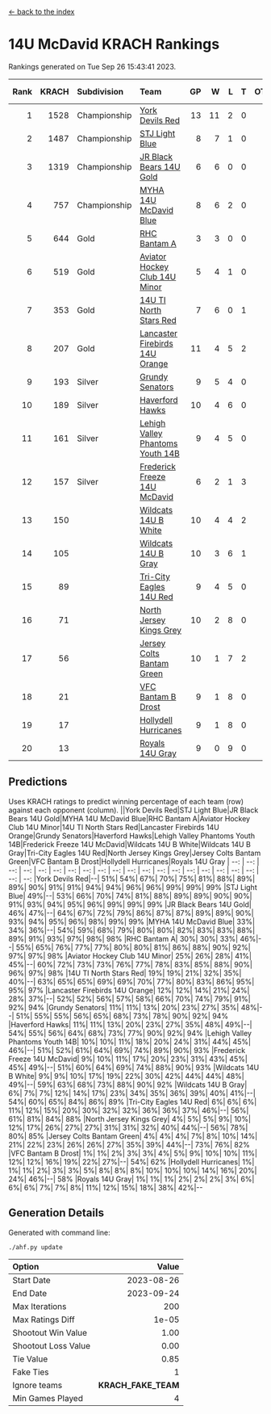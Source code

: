 [<- back to the index](readme.md)
# 14U McDavid KRACH Rankings
Rankings generated on Tue Sep 26 15:43:41 2023.

Rank|KRACH|Subdivision|Team|GP|W|L|T|OTW|OTL|SoS|Exp Wins|Win Diff
---:|---:|:---|:---|---:|---:|---:|---:|---:|---:|---:|---:|---:
1|1528|Championship|[York Devils Red](https://gamesheetstats.com/seasons/3659/teams/140644/schedule)|13|11|2|0|0|0|484|11.8|-0.0
2|1487|Championship|[STJ Light Blue](https://gamesheetstats.com/seasons/3659/teams/140639/schedule)|8|7|1|0|0|0|479|7.8|-0.0
3|1319|Championship|[JR Black Bears 14U Gold](https://gamesheetstats.com/seasons/3659/teams/140633/schedule)|6|6|0|0|0|0|175|6.9|0.0
4|757|Championship|[MYHA 14U McDavid Blue](https://gamesheetstats.com/seasons/3659/teams/140636/schedule)|8|6|2|0|0|0|483|6.8|-0.0
5|644|Gold|[RHC Bantam A](https://gamesheetstats.com/seasons/3659/teams/140618/schedule)|3|3|0|0|0|0|135|3.9|0.0
6|519|Gold|[Aviator Hockey Club 14U Minor](https://gamesheetstats.com/seasons/3659/teams/140627/schedule)|5|4|1|0|0|0|326|4.9|0.0
7|353|Gold|[14U TI North Stars Red](https://gamesheetstats.com/seasons/3659/teams/140626/schedule)|7|6|0|1|0|0|80|7.7|0.0
8|207|Gold|[Lancaster Firebirds 14U Orange](https://gamesheetstats.com/seasons/3659/teams/140634/schedule)|11|4|5|2|0|0|513|6.5|-0.0
9|193|Silver|[Grundy Senators](https://gamesheetstats.com/seasons/3659/teams/140629/schedule)|9|5|4|0|0|0|394|5.9|0.0
10|189|Silver|[Haverford Hawks](https://gamesheetstats.com/seasons/3659/teams/140630/schedule)|10|4|6|0|0|0|678|4.8|-0.0
11|161|Silver|[Lehigh Valley Phantoms Youth 14B](https://gamesheetstats.com/seasons/3659/teams/140635/schedule)|9|4|5|0|0|1|461|4.8|-0.0
12|157|Silver|[Frederick Freeze 14U McDavid](https://gamesheetstats.com/seasons/3659/teams/140628/schedule)|6|2|1|3|0|0|142|5.4|-0.0
13|150||[Wildcats 14U B White](https://gamesheetstats.com/seasons/3659/teams/140643/schedule)|10|4|4|2|1|0|331|6.6|0.0
14|105||[Wildcats 14U B Gray](https://gamesheetstats.com/seasons/3659/teams/140642/schedule)|10|3|6|1|0|0|373|4.7|0.0
15|89||[Tri-City Eagles 14U Red](https://gamesheetstats.com/seasons/3659/teams/140640/schedule)|9|4|5|0|1|0|392|4.8|-0.0
16|71||[North Jersey Kings Grey](https://gamesheetstats.com/seasons/3659/teams/140637/schedule)|10|2|8|0|0|0|376|2.9|0.0
17|56||[Jersey Colts Bantam Green](https://gamesheetstats.com/seasons/3659/teams/140632/schedule)|10|1|7|2|0|0|298|3.6|0.0
18|21||[VFC Bantam B Drost](https://gamesheetstats.com/seasons/3659/teams/140641/schedule)|9|1|8|0|0|1|241|1.9|0.0
19|17||[Hollydell Hurricanes](https://gamesheetstats.com/seasons/3659/teams/140631/schedule)|9|1|8|0|0|0|279|1.9|0.0
20|13||[Royals 14U Gray](https://gamesheetstats.com/seasons/3659/teams/140638/schedule)|9|0|9|0|0|0|366|0.9|0.0

## Predictions
Uses KRACH ratings to predict winning percentage of each team (row) against each opponent (column).
||York Devils Red|STJ Light Blue|JR Black Bears 14U Gold|MYHA 14U McDavid Blue|RHC Bantam A|Aviator Hockey Club 14U Minor|14U TI North Stars Red|Lancaster Firebirds 14U Orange|Grundy Senators|Haverford Hawks|Lehigh Valley Phantoms Youth 14B|Frederick Freeze 14U McDavid|Wildcats 14U B White|Wildcats 14U B Gray|Tri-City Eagles 14U Red|North Jersey Kings Grey|Jersey Colts Bantam Green|VFC Bantam B Drost|Hollydell Hurricanes|Royals 14U Gray
| --: | --: | --: | --: | --: | --: | --: | --: | --: | --: | --: | --: | --: | --: | --: | --: | --: | --: | --: | --: | --: 
|York Devils Red|--| 51%| 54%| 67%| 70%| 75%| 81%| 88%| 89%| 89%| 90%| 91%| 91%| 94%| 94%| 96%| 96%| 99%| 99%| 99%
|STJ Light Blue| 49%|--| 53%| 66%| 70%| 74%| 81%| 88%| 89%| 89%| 90%| 90%| 91%| 93%| 94%| 95%| 96%| 99%| 99%| 99%
|JR Black Bears 14U Gold| 46%| 47%|--| 64%| 67%| 72%| 79%| 86%| 87%| 87%| 89%| 89%| 90%| 93%| 94%| 95%| 96%| 98%| 99%| 99%
|MYHA 14U McDavid Blue| 33%| 34%| 36%|--| 54%| 59%| 68%| 79%| 80%| 80%| 82%| 83%| 83%| 88%| 89%| 91%| 93%| 97%| 98%| 98%
|RHC Bantam A| 30%| 30%| 33%| 46%|--| 55%| 65%| 76%| 77%| 77%| 80%| 80%| 81%| 86%| 88%| 90%| 92%| 97%| 97%| 98%
|Aviator Hockey Club 14U Minor| 25%| 26%| 28%| 41%| 45%|--| 60%| 72%| 73%| 73%| 76%| 77%| 78%| 83%| 85%| 88%| 90%| 96%| 97%| 98%
|14U TI North Stars Red| 19%| 19%| 21%| 32%| 35%| 40%|--| 63%| 65%| 65%| 69%| 69%| 70%| 77%| 80%| 83%| 86%| 95%| 95%| 97%
|Lancaster Firebirds 14U Orange| 12%| 12%| 14%| 21%| 24%| 28%| 37%|--| 52%| 52%| 56%| 57%| 58%| 66%| 70%| 74%| 79%| 91%| 92%| 94%
|Grundy Senators| 11%| 11%| 13%| 20%| 23%| 27%| 35%| 48%|--| 51%| 55%| 55%| 56%| 65%| 68%| 73%| 78%| 90%| 92%| 94%
|Haverford Hawks| 11%| 11%| 13%| 20%| 23%| 27%| 35%| 48%| 49%|--| 54%| 55%| 56%| 64%| 68%| 73%| 77%| 90%| 92%| 94%
|Lehigh Valley Phantoms Youth 14B| 10%| 10%| 11%| 18%| 20%| 24%| 31%| 44%| 45%| 46%|--| 51%| 52%| 61%| 64%| 69%| 74%| 89%| 90%| 93%
|Frederick Freeze 14U McDavid|  9%| 10%| 11%| 17%| 20%| 23%| 31%| 43%| 45%| 45%| 49%|--| 51%| 60%| 64%| 69%| 74%| 88%| 90%| 93%
|Wildcats 14U B White|  9%|  9%| 10%| 17%| 19%| 22%| 30%| 42%| 44%| 44%| 48%| 49%|--| 59%| 63%| 68%| 73%| 88%| 90%| 92%
|Wildcats 14U B Gray|  6%|  7%|  7%| 12%| 14%| 17%| 23%| 34%| 35%| 36%| 39%| 40%| 41%|--| 54%| 60%| 65%| 84%| 86%| 89%
|Tri-City Eagles 14U Red|  6%|  6%|  6%| 11%| 12%| 15%| 20%| 30%| 32%| 32%| 36%| 36%| 37%| 46%|--| 56%| 61%| 81%| 84%| 88%
|North Jersey Kings Grey|  4%|  5%|  5%|  9%| 10%| 12%| 17%| 26%| 27%| 27%| 31%| 31%| 32%| 40%| 44%|--| 56%| 78%| 80%| 85%
|Jersey Colts Bantam Green|  4%|  4%|  4%|  7%|  8%| 10%| 14%| 21%| 22%| 23%| 26%| 26%| 27%| 35%| 39%| 44%|--| 73%| 76%| 82%
|VFC Bantam B Drost|  1%|  1%|  2%|  3%|  3%|  4%|  5%|  9%| 10%| 10%| 11%| 12%| 12%| 16%| 19%| 22%| 27%|--| 54%| 62%
|Hollydell Hurricanes|  1%|  1%|  1%|  2%|  3%|  3%|  5%|  8%|  8%|  8%| 10%| 10%| 10%| 14%| 16%| 20%| 24%| 46%|--| 58%
|Royals 14U Gray|  1%|  1%|  1%|  2%|  2%|  2%|  3%|  6%|  6%|  6%|  7%|  7%|  8%| 11%| 12%| 15%| 18%| 38%| 42%|--

## Generation Details

Generated with command line:
```
./ahf.py update
```

| Option | Value |
| :----- | ----: |
| Start Date | 2023-08-26 |
| End Date | 2023-09-24 |
| Max Iterations | 200 |
| Max Ratings Diff | 1e-05 |
| Shootout Win Value | 1.00 |
| Shootout Loss Value | 0.00 |
| Tie Value | 0.85 |
| Fake Ties | 1 |
| Ignore teams | __KRACH_FAKE_TEAM__ |
| Min Games Played | 4 |

